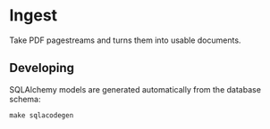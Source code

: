 
# Ingest

Take PDF pagestreams and turns them into usable documents.

## Developing

SQLAlchemy models are generated automatically from the database schema:
```
make sqlacodegen
```
